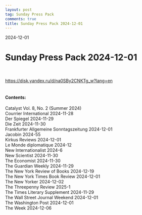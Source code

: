 ```yaml
---
layout: post
tag: Sunday Press Pack
comments: true
title: Sunday Press Pack 2024-12-01
---
```


2024-12-01

# Sunday Press Pack 2024-12-01
<br>

<https://disk.yandex.ru/d/na0SBy2CNKTg_w?lang=en>
<br><br>

#### Contents:

Catalyst Vol. 8, No. 2 (Summer 2024)<br>
Courrier International 2024-11-28<br>
Der Spiegel 2024-11-29<br>
Die Zeit 2024-11-30<br>
Frankfurter Allgemeine Sonntagszeitung 2024-12-01<br>
Jacobin 2024-55<br>
Kirkus Reviews 2024-12-01<br>
Le Monde diplomatique 2024-12<br>
New Internationalist 2024-6<br>
New Scientist 2024-11-30<br>
The Economist 2024-11-30<br>
The Guardian Weekly 2024-11-29<br>
The New York Review of Books 2024-12-19<br>
The New York Times Book Review 2024-12-01<br>
The New Yorker 2024-12-02<br>
The Threepenny Review 2025-1<br>
The Times Literary Supplement 2024-11-29<br>
The Wall Street Journal Weekend 2024-12-01<br>
The Washington Post 2024-12-01<br>
The Week 2024-12-06